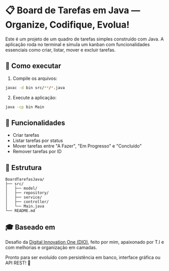# 📋 Board de Tarefas em Java — Organize, Codifique, Evolua!

Este é um projeto de um quadro de tarefas simples construído com Java. A aplicação roda no terminal e simula um kanban com funcionalidades essenciais como criar, listar, mover e excluir tarefas.

## 🚀 Como executar

1. Compile os arquivos:
```bash
javac -d bin src/**/*.java
```

2. Execute a aplicação:
```bash
java -cp bin Main
```

## 🧠 Funcionalidades
- Criar tarefas
- Listar tarefas por status
- Mover tarefas entre "A Fazer", "Em Progresso" e "Concluído"
- Remover tarefas por ID

## 📁 Estrutura
```
BoardTarefasJava/
├── src/
│   ├── model/
│   ├── repository/
│   ├── service/
│   ├── controller/
│   └── Main.java
└── README.md
```

## 🎓 Baseado em
Desafio da [Digital Innovation One (DIO)](https://github.com/digitalinnovationone/board), feito por mim, apaixonado por T.I e com melhorias e organização em camadas.

Pronto para ser evoluído com persistência em banco, interface gráfica ou API REST! 🚀
